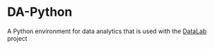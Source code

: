 # DA-Python
A Python environment for data analytics that is used with the [DataLab](https://github.com/martinmarroyo/DataLab) project
